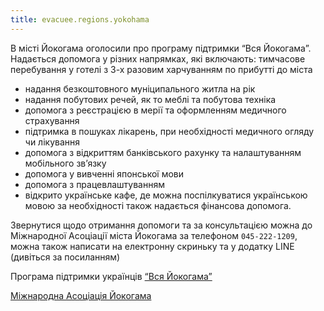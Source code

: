 ```yaml
---
title: evacuee.regions.yokohama
---
```

В місті Йокогама оголосили про програму підтримки “Вся Йокогама”. Надається допомога у різних напрямках, які включають:
тимчасове перебування у готелі з 3-х разовим харчуванням по прибутті
до міста

- надання безкоштовного муніципального житла на рік
- надання побутових речей, як то меблі та побутова техніка
- допомога з реєстрацією в мерії та оформленням медичного страхування
- підтримка в пошуках лікарень, при необхідності медичного огляду чи лікування
- допомога з відкриттям банківського рахунку та налаштуванням мобільного зв’язку
- допомога у вивченні японської мови
- допомога з працевлаштуванням
- відкрито українське кафе, де можна поспілкуватися українською мовою за необхідності також надається фінансова допомога.

Звернутися щодо отримання допомоги та за консультацією можна до Міжнародної Асоціації міста Йокогама за телефоном `045-222-1209`, можна також написати на електронну скриньку та у додатку LINE (дивіться за посиланням)

Програма підтримки українців [“Вся Йокогама”](https://www.city.yokohama.lg.jp/city-info/seisaku/kokusai/kokusai/shimai/2022odesa.html)

[Міжнародна Асоціація Йокогама](https://www.yokoinfo.jp/)
